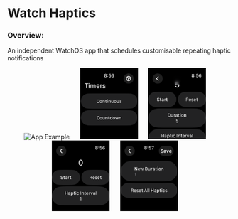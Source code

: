 # Watch Haptics

### Overview:

An independent WatchOS app that schedules customisable repeating haptic notifications

<p align="center">
<img src="PreviewResources/ScreenRecording1.gif" width="200" title="App Example">&nbsp;&nbsp;&nbsp;&nbsp;&nbsp;
<img src="PreviewResources/Screenshot1.png" width="130"  title="Timers View">&nbsp;&nbsp;&nbsp;&nbsp;&nbsp;
<img src="PreviewResources/Screenshot2.png" width="130"  title="Countdown Timer View">&nbsp;&nbsp;&nbsp;&nbsp;&nbsp;
  <img src="PreviewResources/Screenshot3.png" width="130"  title="Continuous Timer View">&nbsp;&nbsp;&nbsp;&nbsp;&nbsp;
  <img src="PreviewResources/Screenshot4.png" width="130"  title="Edit Interval View">&nbsp;&nbsp;&nbsp;&nbsp;&nbsp;
</p>
<br></br>

